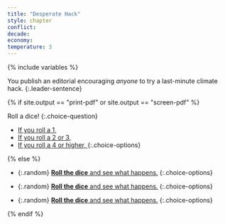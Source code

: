 ```yaml
---
title: "Desperate Hack"
style: chapter
conflict: 
decade: 
economy: 
temperature: 3
---
```


{% include variables %}

You publish an editorial encouraging *anyone* to try a last-minute climate hack.
{:.leader-sentence}

{% if site.output == "print-pdf" or site.output == "screen-pdf" %}

Roll a dice!
{:.choice-question}

- [If you roll a 1, ](chapter_geo-engineering-fail.html)
- [If you roll a 2 or 3, ](chapter_rogue-climate-hackers.html)
- [If you roll a 4 or higher, ](chapter_small-scale-wars.html)
{:.choice-options}

{% else %}

<div data-js-var="js-rand-geoengineering1-low" markdown="1" class="hidden">

- {:.random} [**Roll the dice** and see what happens.](chapter_geo-engineering-fail.html)
{:.choice-options}

</div>

<div data-js-var="js-rand-geoengineering1-med" markdown="1" class="hidden">

- {:.random} [**Roll the dice** and see what happens.](chapter_rogue-climate-hackers.html)
{:.choice-options}

</div>

<div data-js-var="js-rand-geoengineering1-high" markdown="1" class="hidden">

- {:.random} [**Roll the dice** and see what happens.](chapter_small-scale-wars.html)
{:.choice-options}

</div>

{% endif %}
